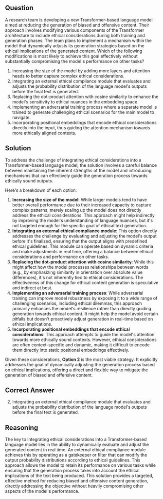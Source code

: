 ## Question
A research team is developing a new Transformer-based language model aimed at reducing the generation of biased and offensive content. Their approach involves modifying various components of the Transformer architecture to include ethical considerations during both training and generation phases. The team plans to implement a mechanism within the model that dynamically adjusts its generation strategies based on the ethical implications of the generated content. Which of the following modifications is most likely to achieve this goal effectively without substantially compromising the model's performance on other tasks?

1. Increasing the size of the model by adding more layers and attention heads to better capture complex ethical considerations.
2. Integrating an external ethical compliance module that evaluates and adjusts the probability distribution of the language model's outputs before the final text is generated.
3. Replacing the dot-product attention with cosine similarity to enhance the model's sensitivity to ethical nuances in the embedding space.
4. Implementing an adversarial training process where a separate model is trained to generate challenging ethical scenarios for the main model to navigate.
5. Incorporating positional embeddings that encode ethical considerations directly into the input, thus guiding the attention mechanism towards more ethically aligned contexts.

## Solution
To address the challenge of integrating ethical considerations into a Transformer-based language model, the solution involves a careful balance between maintaining the inherent strengths of the model and introducing mechanisms that can effectively guide the generation process towards ethically sound outputs. 

Here's a breakdown of each option:
1. **Increasing the size of the model**: While larger models tend to have better overall performance due to their increased capacity to capture complex patterns, merely scaling up the model does not directly address the ethical considerations. This approach might help indirectly by improving the model's understanding of language nuances, but it's not targeted enough for the specific goal of ethical text generation.
2. **Integrating an external ethical compliance module**: This option directly addresses the challenge by evaluating and adjusting the model's output before it's finalized, ensuring that the output aligns with predefined ethical guidelines. This module can operate based on dynamic criteria and make adjustments in real time, offering a balance between ethical considerations and performance on other tasks.
3. **Replacing the dot-product attention with cosine similarity**: While this might affect how the model processes relationships between words (e.g., by emphasizing similarity in orientation over absolute value differences), it's not inherently tied to ethical considerations. The effectiveness of this change for ethical content generation is speculative and indirect at best.
4. **Implementing an adversarial training process**: While adversarial training can improve model robustness by exposing it to a wide range of challenging scenarios, including ethical dilemmas, this approach primarily enhances the model's resilience rather than directly guiding generation towards ethical content. It might help the model avoid certain pitfalls but doesn't proactively adjust generation in real-time based on ethical implications.
5. **Incorporating positional embeddings that encode ethical considerations**: This approach attempts to guide the model's attention towards more ethically sound contexts. However, ethical considerations are often context-specific and dynamic, making it difficult to encode them directly into static positional embeddings effectively.

Given these considerations, **Option 2** is the most viable strategy. It explicitly addresses the goal of dynamically adjusting the generation process based on ethical implications, offering a direct and flexible way to mitigate the generation of biased and offensive content.

## Correct Answer
2. Integrating an external ethical compliance module that evaluates and adjusts the probability distribution of the language model's outputs before the final text is generated.

## Reasoning
The key to integrating ethical considerations into a Transformer-based language model lies in the ability to dynamically evaluate and adjust the generated content in real time. An external ethical compliance module achieves this by operating as a gatekeeper or filter that can modify the output probability distributions according to ethical guidelines. This approach allows the model to retain its performance on various tasks while ensuring that the generation process takes into account the ethical implications of the text being produced. This solution provides a targeted, effective method for reducing biased and offensive content generation, directly addressing the objective without heavily compromising other aspects of the model's performance.